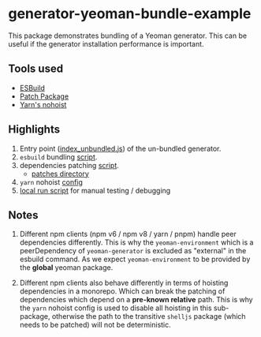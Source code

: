 # generator-yeoman-bundle-example

This package demonstrates bundling of a Yeoman generator.
This can be useful if the generator installation performance is important.

## Tools used

- [ESBuild](https://esbuild.github.io/)
- [Patch Package](https://github.com/ds300/patch-package)
- [Yarn's nohoist](https://classic.yarnpkg.com/blog/2018/02/15/nohoist/)

## Highlights

1. Entry point ([index_unbundled.js]()) of the un-bundled generator.
2. `esbuild` bundling [script]().
3. dependencies patching [script]().
   - [patches directory]()
4. `yarn` nohoist [config]()
5. [local run script]() for manual testing / debugging

## Notes

1. Different npm clients (npm v6 / npm v8 / yarn / pnpm) handle peer dependencies differently.
   This is why the `yeoman-environment` which is a peerDependency of `yeoman-generator`
   is excluded as "external" in the esbuild command.
   As we expect `yeoman-environment` to be provided by the **global** yeoman package.

2. Different npm clients also behave differently in terms of hoisting dependencies in a monorepo.
   Which can break the patching of dependencies which depend on a **pre-known relative** path.
   This is why the `yarn` nohoist config is used to disable all hoisting in this sub-package,
   otherwise the path to the transitive `shelljs` package (which needs to be patched) will not
   be deterministic.
